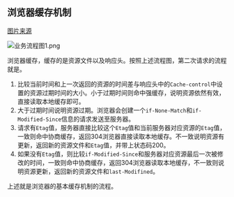 ## 浏览器缓存机制

[图片来源](https://juejin.cn/post/6916157109906341902#heading-22)

![业务流程图1.png](https://p3-juejin.byteimg.com/tos-cn-i-k3u1fbpfcp/3f6837d8d1c74cf2894d8967a20115d9~tplv-k3u1fbpfcp-zoom-in-crop-mark:4536:0:0:0.awebp)

浏览器缓存，缓存的是资源文件以及响应头。按照上述流程图，第二次请求的流程就是。

1. 比较当前时间和上一次返回的资源的时间差与响应头中的`Cache-control`中设置的资源过期时间的大小。小于过期时间则命中强缓存，说明资源依然有效，直接读取本地缓存即可。
2. 大于过期时间说明资源过期。浏览器会创建一个`if-None-Match`和`if-Modified-Since`信息的请求发送至服务器。
3. 请求有`Etag`值，服务器直接比较这个`Etag`值和当前服务器对应资源的`Etag`值，一致则命中协商缓存，返回304浏览器直接读取本地缓存。不一致说明资源有更新，返回新的资源文件和`Etag`值，并带上状态码200。
4. 如果没有`Etag`值，则比较`if-Modified-Since`和服务器对应资源最后一次被修改的时间，一致则命中协商缓存，返回304浏览器读取本地缓存，不一致则说明资源更新，返回新的资源文件和`last-Modifined`。

上述就是浏览器的基本缓存机制的流程。